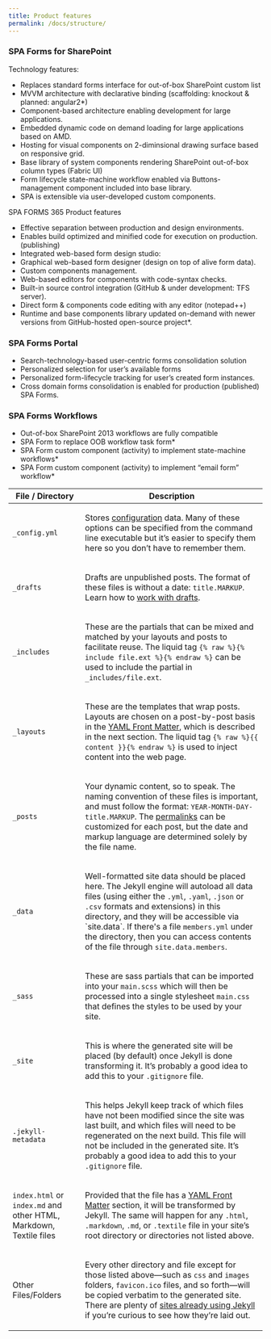 ```yaml
---
title: Product features
permalink: /docs/structure/
---
```


### SPA Forms for SharePoint
Technology features:

* Replaces standard forms interface for out-of-box SharePoint custom list
* MVVM architecture with declarative binding (scaffolding: knockout & planned: angular2*)
* Component-based architecture enabling development for large applications.
* Embedded dynamic code on demand loading for large applications based on AMD.
* Hosting for visual components on 2-diminsional drawing surface based on responsive grid.
* Base library of system components rendering SharePoint out-of-box column types (Fabric UI)
* Form lifecycle state-machine workflow enabled via Buttons-management component included into base library.
* SPA is extensible via user-developed custom components.

SPA FORMS 365 Product features

* Effective separation between production and design environments.
* Enables build optimized and minified code for execution on production. (publishing)
* Integrated web-based form design studio:
* Graphical web-based form designer (design on top of alive form data).
* Custom components management.
* Web-based editors for components with code-syntax checks.
* Built-in source control integration (GitHub & under development: TFS server).
* Direct form & components code editing with any editor (notepad++)
* Runtime and base components library updated on-demand with newer versions from GitHub-hosted open-source project*.

### SPA Forms Portal
* Search-technology-based user-centric forms consolidation solution
* Personalized selection for user’s available forms
* Personalized form-lifecycle tracking for user’s created form instances.
* Cross domain forms consolidation is enabled for production (published) SPA Forms.

### SPA Forms Workflows
* Out-of-box SharePoint 2013 workflows are fully compatible
* SPA Form to replace OOB workflow task form*
* SPA Form custom component (activity) to implement state-machine workflows*
* SPA Form custom component (activity) to implement “email form” workflow*

<div class="mobile-side-scroller">
<table>
  <thead>
    <tr>
      <th>File / Directory</th>
      <th>Description</th>
    </tr>
  </thead>
  <tbody>
    <tr>
      <td>
        <p><code>_config.yml</code></p>
      </td>
      <td>
        <p>
          Stores <a href="../configuration/">configuration</a> data. Many of
          these options can be specified from the command line executable but
          it’s easier to specify them here so you don’t have to remember them.
        </p>
      </td>
    </tr>
    <tr>
      <td>
        <p><code>_drafts</code></p>
      </td>
      <td>
        <p>
          Drafts are unpublished posts. The format of these files is without a
          date: <code>title.MARKUP</code>. Learn how to <a href="../drafts/">
          work with drafts</a>.
        </p>
      </td>
    </tr>
    <tr>
      <td>
        <p><code>_includes</code></p>
      </td>
      <td>
        <p>
          These are the partials that can be mixed and matched by your layouts
          and posts to facilitate reuse. The liquid tag
          <code>{% raw %}{% include file.ext %}{% endraw %}</code>
          can be used to include the partial in
          <code>_includes/file.ext</code>.
        </p>
      </td>
    </tr>
    <tr>
      <td>
        <p><code>_layouts</code></p>
      </td>
      <td>
        <p>
          These are the templates that wrap posts. Layouts are chosen on a
          post-by-post basis in the
          <a href="../frontmatter/">YAML Front Matter</a>,
          which is described in the next section. The liquid tag
          <code>{% raw %}{{ content }}{% endraw %}</code>
          is used to inject content into the web page.
        </p>
      </td>
    </tr>
    <tr>
      <td>
        <p><code>_posts</code></p>
      </td>
      <td>
        <p>
          Your dynamic content, so to speak. The naming convention of these
          files is important, and must follow the format:
          <code>YEAR-MONTH-DAY-title.MARKUP</code>.
          The <a href="../permalinks/">permalinks</a> can be customized for
          each post, but the date and markup language are determined solely by
          the file name.
        </p>
      </td>
    </tr>
    <tr>
      <td>
        <p><code>_data</code></p>
      </td>
      <td>
        <p>
          Well-formatted site data should be placed here. The Jekyll engine
          will autoload all data files (using either the <code>.yml</code>,
          <code>.yaml</code>, <code>.json</code> or <code>.csv</code>
          formats and extensions) in this directory, and they will be
          accessible via `site.data`. If there's a file
          <code>members.yml</code> under the directory, then you can access
          contents of the file through <code>site.data.members</code>.
        </p>
      </td>
    </tr>
    <tr>
      <td>
        <p><code>_sass</code></p>
      </td>
      <td>
        <p>
          These are sass partials that can be imported into your <code>main.scss</code>
          which will then be processed into a single stylesheet
          <code>main.css</code> that defines the styles to be used by your site.
        </p>
      </td>
    </tr>
    <tr>
      <td>
        <p><code>_site</code></p>
      </td>
      <td>
        <p>
          This is where the generated site will be placed (by default) once
          Jekyll is done transforming it. It’s probably a good idea to add this
          to your <code>.gitignore</code> file.
        </p>
      </td>
    </tr>
    <tr>
      <td>
        <p><code>.jekyll-metadata</code></p>
      </td>
      <td>
        <p>
          This helps Jekyll keep track of which files have not been modified
          since the site was last built, and which files will need to be
          regenerated on the next build. This file will not be included in the
          generated site. It’s probably a good idea to add this to your
          <code>.gitignore</code> file.
        </p>
      </td>
    </tr>
    <tr>
      <td>
        <p><code>index.html</code> or <code>index.md</code> and other HTML,
        Markdown, Textile files</p>
      </td>
      <td>
        <p>
          Provided that the file has a <a href="../frontmatter/">YAML Front
          Matter</a> section, it will be transformed by Jekyll. The same will
          happen for any <code>.html</code>, <code>.markdown</code>,
          <code>.md</code>, or <code>.textile</code> file in your site’s root
          directory or directories not listed above.
        </p>
      </td>
    </tr>
    <tr>
      <td>
        <p>Other Files/Folders</p>
      </td>
      <td>
        <p>
          Every other directory and file except for those listed above—such as
          <code>css</code> and <code>images</code> folders,
          <code>favicon.ico</code> files, and so forth—will be copied verbatim
          to the generated site. There are plenty of <a href="../sites/">sites
          already using Jekyll</a> if you’re curious to see how they’re laid
          out.
        </p>
      </td>
    </tr>
  </tbody>
</table>
</div>
